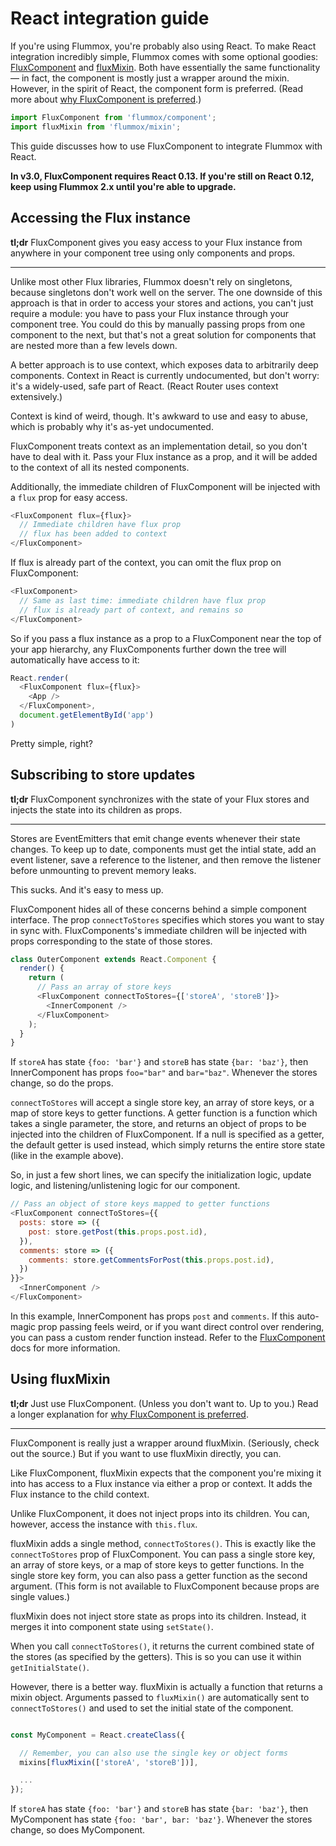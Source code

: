 # React integration guide

If you're using Flummox, you're probably also using React. To make React integration incredibly simple, Flummox comes with some optional goodies: [FluxComponent](/flummox/docs/api/fluxcomponent) and [fluxMixin](/flummox/docs/api/fluxmixin). Both have essentially the same functionality — in fact, the component is mostly just a wrapper around the mixin. However, in the spirit of React, the component form is preferred. (Read more about [why FluxComponent is preferred](why-flux-component-is-better-than-flux-mixin).)

```js
import FluxComponent from 'flummox/component';
import fluxMixin from 'flummox/mixin';
```

This guide discusses how to use FluxComponent to integrate Flummox with React.

**In v3.0, FluxComponent requires React 0.13. If you're still on React 0.12, keep using Flummox 2.x until you're able to upgrade.**

## Accessing the Flux instance

**tl;dr** FluxComponent gives you easy access to your Flux instance from anywhere in your component tree using only components and props.

***

Unlike most other Flux libraries, Flummox doesn't rely on singletons, because singletons don't work well on the server. The one downside of this approach is that in order to access your stores and actions, you can't just require a module: you have to pass your Flux instance through your component tree. You could do this by manually passing props from one component to the next, but that's not a great solution for components that are nested more than a few levels down.

A better approach is to use context, which exposes data to arbitrarily deep components. Context in React is currently undocumented, but don't worry: it's a widely-used, safe part of React. (React Router uses context extensively.)

Context is kind of weird, though. It's awkward to use and easy to abuse, which is probably why it's as-yet undocumented.

FluxComponent treats context as an implementation detail, so you don't have to deal with it. Pass your Flux instance as a prop, and it will be added to the context of all its nested components.

Additionally, the immediate children of FluxComponent will be injected with a `flux` prop for easy access.

```js
<FluxComponent flux={flux}>
  // Immediate children have flux prop
  // flux has been added to context
</FluxComponent>
```

If flux is already part of the context, you can omit the flux prop on FluxComponent:

```js
<FluxComponent>
  // Same as last time: immediate children have flux prop
  // flux is already part of context, and remains so
</FluxComponent>
```

So if you pass a flux instance as a prop to a FluxComponent near the top of your app hierarchy, any FluxComponents further down the tree will automatically have access to it:

```js
React.render(
  <FluxComponent flux={flux}>
    <App />
  </FluxComponent>,
  document.getElementById('app')
)
```

Pretty simple, right?

## Subscribing to store updates

**tl;dr** FluxComponent synchronizes with the state of your Flux stores and injects the state into its children as props.
***

Stores are EventEmitters that emit change events whenever their state changes. To keep up to date, components must get the intial state, add an event listener, save a reference to the listener, and then remove the listener before unmounting to prevent memory leaks.

This sucks. And it's easy to mess up.

FluxComponent hides all of these concerns behind a simple component interface. The prop `connectToStores` specifies which stores you want to stay in sync with. FluxComponents's immediate children will be injected with props corresponding to the state of those stores.

```js
class OuterComponent extends React.Component {
  render() {
    return (
      // Pass an array of store keys
      <FluxComponent connectToStores={['storeA', 'storeB']}>
        <InnerComponent />
      </FluxComponent>
    );
  }
}
```

If `storeA` has state `{foo: 'bar'}` and `storeB` has state `{bar: 'baz'}`, then InnerComponent has props `foo="bar"` and `bar="baz"`. Whenever the stores change, so do the props.

`connectToStores` will accept a single store key, an array of store keys, or a map of store keys to getter functions. A getter function is a function which takes a single parameter, the store, and returns an object of props to be injected into the children of FluxComponent. If a null is specified as a getter, the default getter is used instead, which simply returns the entire store state (like in the example above).

So, in just a few short lines, we can specify the initialization logic, update logic, and listening/unlistening logic for our component.

```js
// Pass an object of store keys mapped to getter functions
<FluxComponent connectToStores={{
  posts: store => ({
    post: store.getPost(this.props.post.id),
  }),
  comments: store => ({
    comments: store.getCommentsForPost(this.props.post.id),
  })
}}>
  <InnerComponent />
</FluxComponent>
```

In this example, InnerComponent has props `post` and `comments`. If this auto-magic prop passing feels weird, or if you want direct control over rendering, you can pass a custom render function instead. Refer to the [FluxComponent](/flummox/docs/api/fluxcomponent) docs for more information.

## Using fluxMixin

**tl;dr** Just use FluxComponent. (Unless you don't want to. Up to you.) Read a longer explanation for [why FluxComponent is preferred](why-flux-component-is-better-than-flux-mixin).

***

FluxComponent is really just a wrapper around fluxMixin. (Seriously, check out the source.) But if you want to use fluxMixin directly, you can.

Like FluxComponent, fluxMixin expects that the component you're mixing it into has access to a Flux instance via either a prop or context. It adds the Flux instance to the child context.

Unlike FluxComponent, it does not inject props into its children. You can, however, access the instance with `this.flux`.

fluxMixin adds a single method, `connectToStores()`. This is exactly like the `connectToStores` prop of FluxComponent. You can pass a single store key, an array of store keys, or a map of store keys to getter functions. In the single store key form, you can also pass a getter function as the second argument. (This form is not available to FluxComponent because props are single values.)

fluxMixin does not inject store state as props into its children. Instead, it merges it into component state using `setState()`.

When you call `connectToStores()`, it returns the current combined state of the stores (as specified by the getters). This is so you can use it within `getInitialState()`.

However, there is a better way. fluxMixin is actually a function that returns a mixin object. Arguments passed to `fluxMixin()` are automatically sent to `connectToStores()` and used to set the initial state of the component.

```js

const MyComponent = React.createClass({

  // Remember, you can also use the single key or object forms
  mixins[fluxMixin(['storeA', 'storeB'])],

  ...
});

```

If `storeA` has state `{foo: 'bar'}` and `storeB` has state `{bar: 'baz'}`, then MyComponent has state `{foo: 'bar', bar: 'baz'}`. Whenever the stores change, so does MyComponent.
